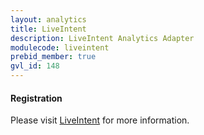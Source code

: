 ```yaml
---
layout: analytics
title: LiveIntent
description: LiveIntent Analytics Adapter
modulecode: liveintent
prebid_member: true
gvl_id: 148
---
```


#### Registration

Please visit [LiveIntent](https://www.liveintent.com/) for more information.
